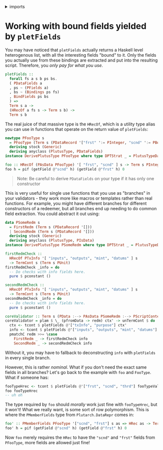 <details>
<summary> imports </summary>
<p>

```haskell
module Plutarch.Docs.WorkingWithBoundFields (foo, foo', coreValidator) where 

import Plutarch.Prelude
import Plutarch.DataRepr (HRec, HRecOf, PDataFields, PMemberFields)
import Plutarch.Api.V1 (PTxInfo, PScriptContext)
import Plutarch.Extra.TermCont (pmatchC)
```

</p>
</details>

# Working with bound fields yielded by `pletFields`

You may have noticed that `pletFields` actually returns a Haskell level heterogenous list, with all the interesting fields 
"bound" to it. Only the fields you actually use from these bindings are extracted and put into the resulting script. Therefore,
you _only pay for what you use_.

```hs
pletFields ::
  forall fs a s b ps bs.
  ( PDataFields a
  , ps ~ (PFields a)
  , bs ~ (Bindings ps fs)
  , BindFields ps bs
  ) =>
  Term s a ->
  (HRecOf a fs s -> Term s b) ->
  Term s b
```

The real juice of that massive type is the `HRecOf`, which is a utility type alias you can use in functions that operate on the return value of `pletFields`:

```haskell
newtype PFooType s 
  = PFooType (Term s (PDataRecord '["frst" ':= PInteger, "scnd" ':= PBool, "thrd" ':= PString]))
  deriving stock (Generic)
  deriving anyclass (PlutusType, PDataFields)
instance DerivePlutusType PFooType where type DPTStrat _ = PlutusTypeData

foo :: HRecOf (PAsData PFooType) '[ "frst", "scnd" ] s -> Term s PInteger
foo h = pif (getField @"scnd" h) (getField @"frst" h) 0
```

> Note: Be careful to derive `PDataFields` on your type if it has only one constructor

This is very useful for single use functions that you use as "branches" in your validators - they work more like macros or templates rather than real functions. For example, you might have different branches for different constructors of a redeemer, but all branches end up needing to do common field extraction. You could abstract it out using:

```haskell
data PSomeRedm s 
  = FirstRedm (Term s (PDataRecord '[]))
  | SecondRedm (Term s (PDataRecord '[]))
  deriving stock (Generic)
  deriving anyclass (PlutusType, PIsData)
instance DerivePlutusType PSomeRedm where type DPTStrat _ = PlutusTypeData

firstRedmCheck :: 
  HRecOf PTxInfo '[ "inputs", "outputs", "mint", "datums" ] s 
  -> TermCont s (Term s PUnit)
firstRedmCheck _info = do
  -- Do checks with info fields here.
  pure $ pconstant ()

secondRedmCheck ::
  HRecOf PTxInfo '[ "inputs", "outputs", "mint", "datums" ] s 
  -> TermCont s (Term s PUnit)
secondRedmCheck _info = do
  -- Do checks with info fields here.
  pure $ pconstant ()

coreValidator :: Term s (PData :--> PAsData PSomeRedm :--> PScriptContext :--> PUnit)
coreValidator = plam $ \_ (pfromData -> redm) ctx' -> unTermCont $ do
  ctx <- tcont $ pletFields @'["txInfo", "purpose"] ctx'
  info <- tcont $ pletFields @'["inputs", "outputs", "mint", "datums"] $ getField @"txInfo" ctx
  pmatchC redm >>= \case
    FirstRedm _ -> firstRedmCheck info
    SecondRedm _ -> secondRedmCheck info
```

Without it, you may have to fallback to deconstructing `info` with `pletFields` in every single branch.

However, this is rather _nominal_. What if you don't need the exact same fields in all 
branches? Let's go back to the example with `foo` and `FooType`. What if someone has:

```hs
fooTypeHrec <- tcont $ pletFields @'["frst", "scnd", "thrd"] fooTypeValue
foo fooTypeHrec
-- uh oh
```

The type required by `foo` should _morally_ work just fine with `fooTypeHrec`, but it won't! 
What we really want, is some sort of row polymorphism. This is where the `PMemberFields` type 
from `Plutarch.DataRepr` comes in:

```haskell
foo' :: PMemberFields PFooType '["scnd", "frst"] s as => HRec as -> Term s PInteger
foo' h = pif (getField @"scnd" h) (getField @"frst" h) 0
```

Now `foo` merely requires the `HRec` to have the `"scnd"` and `"frst"` fields from `PFooType`, more fields are allowed just fine!
